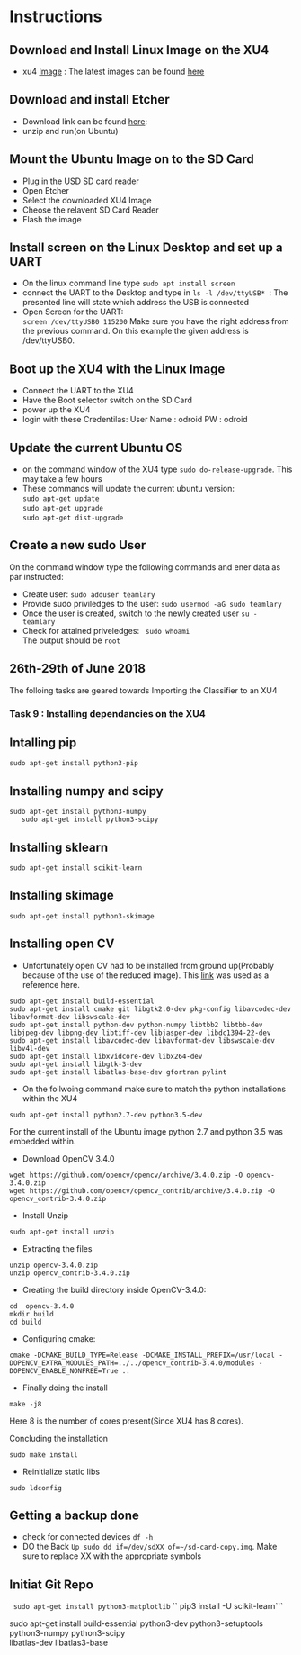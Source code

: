 # Instructions

## Download and Install Linux Image on the XU4 
 - xu4 [Image](https://odroid.in/ubuntu_16.04lts/ubuntu-16.04.3-4.14-mate-odroid-xu4-20171212.img.xz) :
 The latest images can be found [here](https://wiki.odroid.com/odroid-xu4/os_images/linux/ubuntu/ubuntu)

## Download and install Etcher 
 - Download link can be found [here](https://www.balena.io/etcher/):
 - unzip and run(on Ubuntu)
 
## Mount the Ubuntu Image on to the SD Card 
 - Plug in the USD SD card reader 
 - Open Etcher 
 - Select the downloaded XU4 Image 
 - Cheose the relavent SD Card Reader 
 - Flash the image

## Install screen on the Linux Desktop and set up a UART 
 - On the linux command line type `sudo apt install screen`
 - connect the UART to the Desktop and type in `ls -l /dev/ttyUSB* `: 
 The presented line will state which address the USB is connected 
 - Open Screen for the UART:  
    `screen /dev/ttyUSB0 115200` Make sure you have the right address from the previous command. On this example the given address is /dev/ttyUSB0. 

## Boot up the XU4 with the Linux Image 
- Connect the UART to the XU4
- Have the Boot selector switch on the SD Card 
- power up the XU4 
- login with these Credentilas:
User Name : odroid
PW  : odroid 

## Update the current Ubuntu OS 
 - on the command window of the XU4 type `sudo do-release-upgrade`. This may take a few hours
 - These commands will update the current ubuntu version: </br>
 ```sudo apt-get update``` </br>
 ```sudo apt-get upgrade``` </br>
```sudo apt-get dist-upgrade``` </br>

## Create a new sudo User 
On the command window type the following commands and ener data as par instructed:
- Create user:
`sudo adduser teamlary` </br> 
- Provide sudo priviledges to the user: 
`sudo usermod -aG sudo teamlary`</br>
- Once the user is created, switch to the newly created user
`su - teamlary`
- Check for attained priveledges:
` sudo whoami`</br>
The output should be `root`

## 26th-29th of June 2018
The folloing tasks are geared towards Importing the Classifier to an XU4 
### Task 9 : Installing dependancies on the XU4 

## Intalling pip 
```
sudo apt-get install python3-pip
```

##  Installing numpy and scipy 
```
sudo apt-get install python3-numpy 
   sudo apt-get install python3-scipy 
```
## Installing sklearn 
```
sudo apt-get install scikit-learn 
```

## Installing skimage 
```
sudo apt-get install python3-skimage
```

## Installing open CV 

- Unfortunately open CV had to be installed from ground up(Probably because of the use of the reduced image).
This [link](http://www.python36.com/how-to-install-opencv340-on-ubuntu1604/) was used as a reference here. 
```
sudo apt-get install build-essential 
sudo apt-get install cmake git libgtk2.0-dev pkg-config libavcodec-dev libavformat-dev libswscale-dev
sudo apt-get install python-dev python-numpy libtbb2 libtbb-dev libjpeg-dev libpng-dev libtiff-dev libjasper-dev libdc1394-22-dev
sudo apt-get install libavcodec-dev libavformat-dev libswscale-dev libv4l-dev
sudo apt-get install libxvidcore-dev libx264-dev
sudo apt-get install libgtk-3-dev
sudo apt-get install libatlas-base-dev gfortran pylint
```

- On the follwoing command make sure to match the python installations within the XU4 
```
sudo apt-get install python2.7-dev python3.5-dev
```
For the current install of the Ubuntu image python 2.7 and python 3.5 was embedded within.

- Download OpenCV 3.4.0  
```
wget https://github.com/opencv/opencv/archive/3.4.0.zip -O opencv-3.4.0.zip
wget https://github.com/opencv/opencv_contrib/archive/3.4.0.zip -O opencv_contrib-3.4.0.zip
```
- Install Unzip 
```
sudo apt-get install unzip
```
- Extracting the files 
```
unzip opencv-3.4.0.zip
unzip opencv_contrib-3.4.0.zip
```
- Creating the build directory inside OpenCV-3.4.0:
```
cd  opencv-3.4.0
mkdir build
cd build
```

- Configuring cmake:
```
cmake -DCMAKE_BUILD_TYPE=Release -DCMAKE_INSTALL_PREFIX=/usr/local -DOPENCV_EXTRA_MODULES_PATH=../../opencv_contrib-3.4.0/modules -DOPENCV_ENABLE_NONFREE=True ..
```
- Finally doing the install 
```
make -j8
```
Here 8 is the number of cores present(Since XU4 has 8 cores).  

Concluding the installation
```
sudo make install
```
- Reinitialize static libs 
```
sudo ldconfig
```
## Getting a backup done 

- check for connected devices ``df -h`` 
- DO the Back `Up sudo dd if=/dev/sdXX of=~/sd-card-copy.img`. Make sure to replace XX with the appropriate symbols



## Initiat Git Repo

`` sudo apt-get install python3-matplotlib``
`` pip3 install -U scikit-learn```
 
 
 
 sudo apt-get install build-essential python3-dev python3-setuptools \
                     python3-numpy python3-scipy \
                     libatlas-dev libatlas3-base

 
 
 
 
 
 
 
 
 
 
 
 
 
 
 
 

